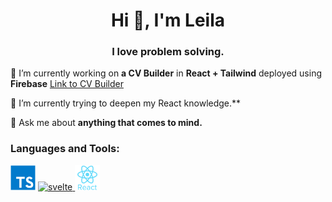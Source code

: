 <h1 align="center">Hi 👋, I'm Leila</h1>
<h3 align="center">I love problem solving.</h3>

 🔭 I’m currently working on **a CV Builder** in **React + Tailwind** deployed using **Firebase** <a href="https://github.com/leilabb/cv-builder">Link to CV Builder</a>

 🌱 I’m currently trying to deepen my React knowledge.**

 💬 Ask me about **anything that comes to mind.**

<p align="left">
</p>

<h3 align="left">Languages and Tools:</h3>
<img src="https://raw.githubusercontent.com/devicons/devicon/master/icons/typescript/typescript-original.svg" alt="typescript" width="40" height="40"/> </a> <a href="https://dotnet.microsoft.com/apps/xamarin" target="_blank" rel="noreferrer">
<a href="https://svelte.dev" target="_blank" rel="noreferrer"> <img src="https://upload.wikimedia.org/wikipedia/commons/1/1b/Svelte_Logo.svg" alt="svelte" width="40" height="40"/> </a>
<a href="https://reactjs.org/" target="_blank" rel="noreferrer"> <img src="https://raw.githubusercontent.com/devicons/devicon/master/icons/react/react-original-wordmark.svg" alt="react" width="40" height="40"/> </a> 
